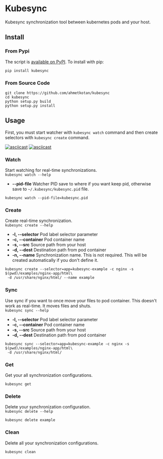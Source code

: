 # Kubesync
Kubesync synchronization tool between kubernetes pods and your host.

## Install
### From Pypi

The script is [available on PyPI](https://pypi.org/project/kubesync/). To install with pip:
```shell script
pip install kubesync
```

### From Source Code

```shell script
git clone https://github.com/ahmetkotan/kubesync
cd kubesync
python setup.py build
python setup.py install
```

## Usage
First, you must start watcher with ``kubesync watch`` command and then create selectors with ``kubesync create`` command.  

[![asciicast](https://asciinema.org/a/318292.svg)](https://asciinema.org/a/318292)
[![asciicast](https://asciinema.org/a/318293.svg)](https://asciinema.org/a/318293)

### Watch
Start watching for real-time synchronizations.  
``kubesync watch --help``
* **--pid-file** Watcher PID save to where if you want keep pid, otherwise save to ``~/.kubesync/kubesync.pid`` file.
```shell script
kubesync watch --pid-file=kubesync.pid
```

### Create
Create real-time synchronization.  
``kubesync create --help``
* **-l, --selector** Pod label selector parameter
* **-c, --container** Pod container name
* **-s, --src** Source path from your host
* **-d, --dest** Destination path from pod container
* **-n, --name** Synchronization name. This is not required. This will be created automatically if you don't define it.

```shell script
kubesync create --selector=app=kubesync-example -c nginx -s $(pwd)/examples/nginx-app/html\
 -d /usr/share/nginx/html/ --name example
```

### Sync
Use sync if you want to once move your files to pod container. This doesn't work as real-time. It moves files and shuts.  
``kubesync sync --help``
* **-l, --selector** Pod label selector parameter
* **-c, --container** Pod container name
* **-s, --src** Source path from your host
* **-d, --dest** Destination path from pod container

```shell script
kubesync sync --selector=app=kubesync-example -c nginx -s $(pwd)/examples/nginx-app/html\
 -d /usr/share/nginx/html/
```

### Get
Get your all synchronization configurations.
```shell script
kubesync get
```

### Delete
Delete your synchronization configuration.  
``kubesync delete --help``
```shell script
kubesync delete example
```

### Clean
Delete all your synchronization configurations.
```shell script
kubesync clean
```
